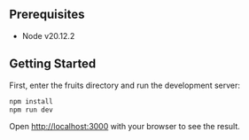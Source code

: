 ## Prerequisites
* Node v20.12.2

## Getting Started

First, enter the fruits directory and run the development server:

```bash
npm install
npm run dev
```

Open [http://localhost:3000](http://localhost:3000) with your browser to see the result.